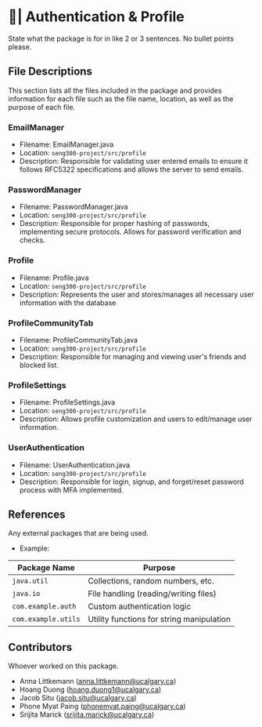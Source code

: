 # 👤| Authentication & Profile
State what the package is for in like 2 or 3 sentences. No bullet points please.

## File Descriptions
This section lists all the files included in the package and provides information for each file such
as the file name, location, as well as the purpose of each file.

### EmailManager
- Filename: EmailManager.java <br>
- Location: `seng300-project/src/profile`  <br>
- Description: Responsible for validating user entered emails to ensure it follows RFC5322 specifications and allows the server to send emails. <br>

### PasswordManager
- Filename: PasswordManager.java <br>
- Location: `seng300-project/src/profile`  <br>
- Description: Responsible for proper hashing of passwords, implementing secure protocols. Allows for password verification and checks. <br>

### Profile
- Filename: Profile.java <br>
- Location: `seng300-project/src/profile`  <br>
- Description: Represents the user and stores/manages all necessary user information with the database <br>

### ProfileCommunityTab
- Filename: ProfileCommunityTab.java <br>
- Location: `seng300-project/src/profile`  <br>
- Description: Responsible for managing and viewing user's friends and blocked list. <br>

### ProfileSettings
- Filename: ProfileSettings.java <br>
- Location: `seng300-project/src/profile`  <br>
- Description: Allows profile customization and users to edit/manage user information. <br>

### UserAuthentication
- Filename: UserAuthentication.java <br>
- Location: `seng300-project/src/profile`  <br>
- Description: Responsible for login, signup, and forget/reset password process with MFA implemented. <br>


## References
Any external packages that are being used.
- Example:

| Package Name        | Purpose                                   |
|---------------------|-------------------------------------------|
| `java.util`         | Collections, random numbers, etc.         |
| `java.io`           | File handling (reading/writing files)     |
| `com.example.auth`  | Custom authentication logic               |
| `com.example.utils` | Utility functions for string manipulation |


## Contributors
Whoever worked on this package.
- Anna Littkemann         (anna.littkemann@ucalgary.ca)
- Hoang Duong             (hoang.duong1@ucalgary.ca)
- Jacob Situ              (jacob.situ@ucalgary.ca)
- Phone Myat Paing        (phonemyat.paing@ucalgary.ca)
- Srijita Marick          (srijita.marick@ucalgary.ca)